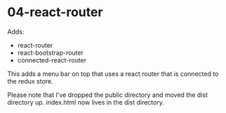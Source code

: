 # 04-react-router

Adds:
- react-router
- react-bootstrap-router
- connected-react-router

This adds a menu bar on top that uses a react router that is connected to the redux store.

Please note that I've dropped the public directory and moved the dist directory up. index.html now lives in the dist directory.